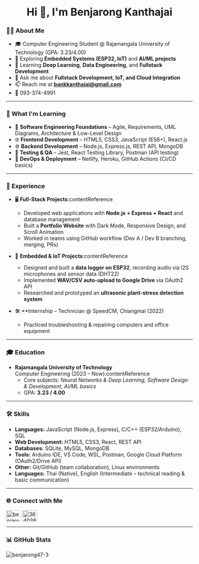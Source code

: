 <h1 align="center">Hi 👋, I'm Benjarong Kanthajai</h1>

### 👨‍💻 About Me
- 🎓 Computer Engineering Student @ Rajamangala University of Technology (GPA: 3.23/4.00)
- 🔭 Exploring **Embedded Systems (ESP32, IoT)** and **AI/ML projects**
- 🌱 Learning **Deep Learning**, **Data Engineering**, and **Fullstack Development**
- 💬 Ask me about **Fullstack Development, IoT, and Cloud Integration**
- 📫 Reach me at **bankkanthajai@gmail.com**
- 📱 093-374-4991  

---

### 📖 What I'm Learning
- 📐 **Software Engineering Foundations** – Agile, Requirements, UML Diagrams, Architecture & Low-Level Design  
- 🌐 **Frontend Development** – HTML5, CSS3, JavaScript (ES6+), React.js  
- ⚙️ **Backend Development** – Node.js, Express.js, REST API, MongoDB  
- 🧪 **Testing & QA** – Jest, React Testing Library, Postman (API testing)  
- 🚀 **DevOps & Deployment** – Netlify, Heroku, GitHub Actions (CI/CD basics)  

---

### 💼 Experience
- 🖥️ **Full-Stack Projects**:contentReference  
  - Developed web applications with **Node.js + Express + React** and database management  
  - Built a **Portfolio Website** with Dark Mode, Responsive Design, and Scroll Animation  
  - Worked in teams using GitHub workflow (Dev A / Dev B branching, merging, PRs)  

- 🔌 **Embedded & IoT Projects**:contentReference
  - Designed and built a **data logger on ESP32**, recording audio via I2S microphones and sensor data (DHT22)  
  - Implemented **WAV/CSV auto-upload to Google Drive** via OAuth2 API  
  - Researched and prototyped an **ultrasonic plant-stress detection system**  

- 🛠️ **Internship – Technician @ SpeedCM, Chiangmai (2022) 
  - Practiced troubleshooting & repairing computers and office equipment  

---

### 🎓 Education
- **Rajamangala University of Technology**  
  Computer Engineering (2023 – Now):contentReference 
  - Core subjects: *Neural Networks & Deep Learning, Software Design & Development, AI/ML basics*  
  - GPA: **3.23 / 4.00**  

---

### 🛠️ Skills
- **Languages:** JavaScript (Node.js, Express), C/C++ (ESP32/Arduino), SQL  
- **Web Development:** HTML5, CSS3, React, REST API  
- **Databases:** SQLite, MySQL, MongoDB  
- **Tools:** Arduino IDE, VS Code, WSL, Postman, Google Cloud Platform (OAuth2/Drive API)  
- **Other:** Git/GitHub (team collaboration), Linux environments  
- **Languages:** Thai (Native), English (Intermediate – technical reading & basic communication)

---

### 🌐 Connect with Me
<p align="left">
<a href="https://fb.com/benjarong kanthajai" target="blank"><img align="center" src="https://raw.githubusercontent.com/rahuldkjain/github-profile-readme-generator/master/src/images/icons/Social/facebook.svg" alt="benjarong kanthajai" height="30" width="40" /></a>
<a href="https://discord.gg/364038873208193024" target="blank"><img align="center" src="https://raw.githubusercontent.com/rahuldkjain/github-profile-readme-generator/master/src/images/icons/Social/discord.svg" alt="364038873208193024" height="30" width="40" /></a>
</p>

---

### 📊 GitHub Stats
<p>
  <img align="left" src="https://github-readme-stats.vercel.app/api/top-langs?username=benjarong47-3&show_icons=true&locale=en&layout=compact" alt="benjarong47-3" />
</p>
